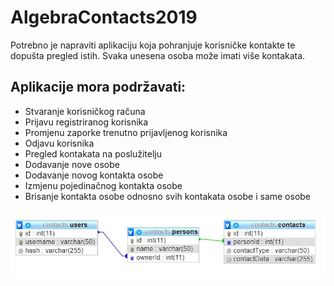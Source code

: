 # AlgebraContacts2019
Potrebno je napraviti aplikaciju koja pohranjuje korisničke kontakte te dopušta pregled istih. Svaka unesena osoba može imati više kontakata.

## Aplikacije mora podržavati:
* Stvaranje korisničkog računa
* Prijavu registriranog korisnika
* Promjenu zaporke trenutno prijavljenog korisnika
* Odjavu korisnika
* Pregled kontakata na poslužitelju
* Dodavanje nove osobe
* Dodavanje novog kontakta osobe
* Izmjenu pojedinačnog kontakta osobe
* Brisanje kontakta osobe odnosno svih kontakata osobe i same osobe

![alt text](contact_shema.jpg "contact shema baze")